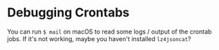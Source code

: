 # Debugging Crontabs

You can run `$ mail` on macOS to read some logs / output of the crontab jobs. If it's not working, maybe you haven't installed `lz4jsoncat`?
